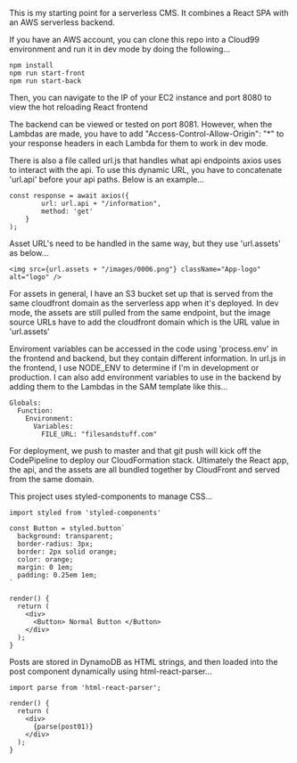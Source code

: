 This is my starting point for a serverless CMS. It combines a React SPA with an AWS serverless backend.

If you have an AWS account, you can clone this repo into a Cloud99 environment and run it in dev mode by doing the following...
```
npm install
npm run start-front
npm run start-back
```

Then, you can navigate to the IP of your EC2 instance and port 8080 to view the hot reloading React frontend

The backend can be viewed or tested on port 8081.
However, when the Lambdas are made, you have to add "Access-Control-Allow-Origin": "*" to your response headers in each Lambda for them to work in dev mode.

There is also a file called url.js that handles what api endpoints axios uses to interact with the api.
To use this dynamic URL, you have to concatenate 'url.api' before your api paths. Below is an example...
```
const response = await axios({
        url: url.api + "/information",
        method: 'get'
    }
);
```

Asset URL's need to be handled in the same way, but they use 'url.assets' as below...
```
<img src={url.assets + "/images/0006.png"} className="App-logo" alt="logo" />
```

For assets in general, I have an S3 bucket set up that is served from the same cloudfront domain as the serverless app when it's deployed. 
In dev mode, the assets are still pulled from the same endpoint, but the image source URLs have to add the cloudfront domain which is the URL value in 'url.assets'

Enviroment variables can be accessed in the code using 'process.env' in the frontend and backend, but they contain different information. 
In url.js in the frontend, I use NODE_ENV to determine if I'm in development or production.
I can also add environment variables to use in the backend by adding them to the Lambdas in the SAM template like this...
```
Globals:
  Function:
    Environment:
      Variables:
        FILE_URL: "filesandstuff.com"
```

For deployment, we push to master and that git push will kick off the CodePipeline to deploy our CloudFormation stack.
Ultimately the React app, the api, and the assets are all bundled together by CloudFront and served from the same domain.

This project uses styled-components to manage CSS...
```
import styled from 'styled-components'

const Button = styled.button`
  background: transparent;
  border-radius: 3px;
  border: 2px solid orange;
  color: orange;
  margin: 0 1em;
  padding: 0.25em 1em;
`

render() {
  return (
    <div>
      <Button> Normal Button </Button>
    </div>
  );
}
```

Posts are stored in DynamoDB as HTML strings, and then loaded into the post component dynamically using html-react-parser...
```
import parse from 'html-react-parser';

render() {
  return (
    <div>
      {parse(post01)}
    </div>
  );
}
```
